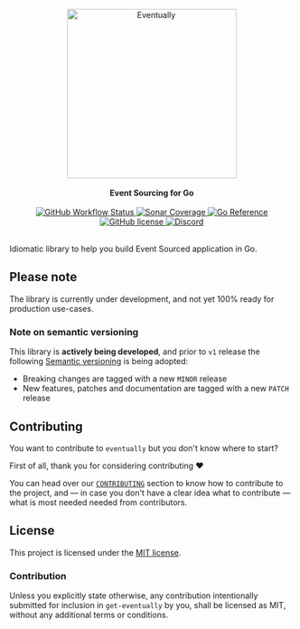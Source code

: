 <br />

<div align="center">
    <img alt="Eventually" src = "./resources/logo.png" width = 300>
</div>

<br />

<div align="center">
    <strong>
        Event Sourcing for Go
    </strong>
</div>

<br />

<div align="center">
    <!-- Testing pipeline -->
    <a href="https://github.com/get-eventually/go-eventually/actions?query=workflow%3A%22Main+Workflow%22">
        <img alt="GitHub Workflow Status"
        src="https://img.shields.io/github/workflow/status/get-eventually/go-eventually/Main%20Workflow?style=flat-square">
    </a>
    <!-- Code Coverage -->
    <a href="https://sonarcloud.io/project/activity?custom_metrics=coverage&graph=custom&id=get-eventually_go-eventually">
        <img alt="Sonar Coverage"
        src="https://img.shields.io/sonar/coverage/get-eventually_go-eventually?server=https%3A%2F%2Fsonarcloud.io&style=flat-square">
    </a>
    <!-- pkg.go.dev -->
    <a href="https://pkg.go.dev/github.com/get-eventually/go-eventually">
        <img alt="Go Reference"
        src="https://pkg.go.dev/badge/github.com/get-eventually/go-eventually.svg">
    </a>
    <!-- License -->
    <a href="./LICENSE">
        <img alt="GitHub license"
        src="https://img.shields.io/github/license/get-eventually/go-eventually?style=flat-square">
    </a>
    <!-- Discord -->
    <a href="https://discord.gg/yww3mXHbRF">
        <img alt="Discord"
        src="https://img.shields.io/discord/803263157803417652?color=magenta&label=discord&style=flat-square">
    </a>
</div>

<br />


Idiomatic library to help you build Event Sourced application in Go.

## Please note

The library is currently under development, and not yet 100% ready for production use-cases.

### Note on semantic versioning

This library is **actively being developed**, and prior to `v1` release the following [Semantic versioning]()
is being adopted:

* Breaking changes are tagged with a new `MINOR` release
* New features, patches and documentation are tagged with a new `PATCH` release

## Contributing

You want to contribute to `eventually` but you don't know where to start?

First of all, thank you for considering contributing :heart:

You can head over our [`CONTRIBUTING`](./CONTRIBUTING.md) section to know
how to contribute to the project, and — in case you don't have a clear idea what
to contribute — what is most needed needed from contributors.

## License

This project is licensed under the [MIT license](LICENSE).

### Contribution

Unless you explicitly state otherwise, any contribution intentionally submitted for inclusion in `get-eventually` by you, shall be licensed as MIT, without any additional terms or conditions.

